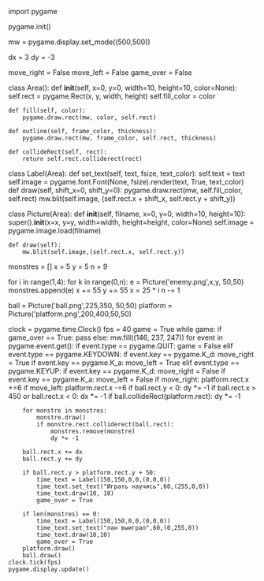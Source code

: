import pygame 

pygame.init()

mw = pygame.display.set_mode((500,500))

dx = 3
dy = -3

move_right = False
move_left = False
game_over = False

class Area():
    def __init__(self, x=0, y=0, width=10, height=10, color=None):
        self.rect = pygame.Rect(x, y, width, height)
        self.fill_color = color

    def fill(self, color):
        pygame.draw.rect(mw, color, self.rect)

    def outline(self, frame_color, thickness):
        pygame.draw.rect(mw, frame_color, self.rect, thickness)

    def collideRect(self, rect):
        return self.rect.colliderect(rect)


class Label(Area):
    def set_text(self, text, fsize, text_color):
        self.text = text 
        self.image = pygame.font.Font(None, fsize).render(text, True, text_color)
    def draw(self, shift_x=0, shift_y=0): 
        pygame.draw.rect(mw, self.fill_color, self.rect)
        mw.blit(self.image, (self.rect.x + shift_x, self.rect.y + shift_y))


class Picture(Area):
    def __init__(self, filname, x=0, y=0, width=10, height=10):
        super().__init__(x=x, y=y, width=width, height=height, color=None)
        self.image = pygame.image.load(filname)

    def draw(self):
        mw.blit(self.image,(self.rect.x, self.rect.y))
    
monstres = []
x = 5
y = 5
n = 9 

for i in range(1,4):
    for k in range(0,n):
        e = Picture('enemy.png',x,y, 50,50)
        monstres.append(e)
        x += 55
    y += 55
    x = 25 * i
    n -= 1

ball = Picture('ball.png',225,350, 50,50)
platform = Picture('platform.png',200,400,50,50)

clock = pygame.time.Clock()
fps = 40
game = True
while game:
    if game_over == True:
        pass
    else:
        mw.fill((146, 237, 247))
        for event in pygame.event.get():
            if event.type == pygame.QUIT:
                game = False
            elif event.type == pygame.KEYDOWN:
                if event.key == pygame.K_d:
                    move_right = True
                if event.key == pygame.K_a:
                    move_left = True
            elif event.type == pygame.KEYUP:
                if event.key == pygame.K_d:
                    move_right = False
                if event.key == pygame.K_a:
                    move_left = False
        if move_right:
            platform.rect.x +=6
        if move_left:
            platform.rect.x -=6
        if ball.rect.y < 0:
            dy *= -1
        if ball.rect.x > 450 or ball.rect.x < 0:
            dx *= -1
        if  ball.collideRect(platform.rect):
            dy *= -1
    
        for monstre in monstres:
            monstre.draw()
            if monstre.rect.colliderect(ball.rect):
                monstres.remove(monstre)
                dy *= -1
        
        ball.rect.x += dx
        ball.rect.y += dy 

        if ball.rect.y > platform.rect.y + 50:
            time_text = Label(150,150,0,0,(0,0,0))
            time_text.set_text("Играть научись",60,(255,0,0))
            time_text.draw(10, 10)
            game_over = True

        if len(monstres) == 0:
            time_text = Label(150,150,0,0,(0,0,0))
            time_text.set_text("лан выиграл",60,(0,255,0))
            time_text.draw(10,10)
            game_over = True
        platform.draw()
        ball.draw()
    clock.tick(fps)
    pygame.display.update()

